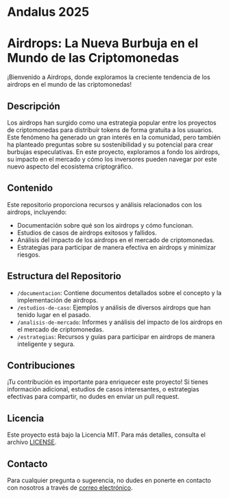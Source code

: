 # Andalus 2025

# Airdrops: La Nueva Burbuja en el Mundo de las Criptomonedas

¡Bienvenido a Airdrops, donde exploramos la creciente tendencia de los airdrops en el mundo de las criptomonedas!

## Descripción

Los airdrops han surgido como una estrategia popular entre los proyectos de criptomonedas para distribuir tokens de forma gratuita a los usuarios. Este fenómeno ha generado un gran interés en la comunidad, pero también ha planteado preguntas sobre su sostenibilidad y su potencial para crear burbujas especulativas. En este proyecto, exploramos a fondo los airdrops, su impacto en el mercado y cómo los inversores pueden navegar por este nuevo aspecto del ecosistema criptográfico.

## Contenido

Este repositorio proporciona recursos y análisis relacionados con los airdrops, incluyendo:

- Documentación sobre qué son los airdrops y cómo funcionan.
- Estudios de casos de airdrops exitosos y fallidos.
- Análisis del impacto de los airdrops en el mercado de criptomonedas.
- Estrategias para participar de manera efectiva en airdrops y minimizar riesgos.

## Estructura del Repositorio

- `/documentacion`: Contiene documentos detallados sobre el concepto y la implementación de airdrops.
- `/estudios-de-caso`: Ejemplos y análisis de diversos airdrops que han tenido lugar en el pasado.
- `/analisis-de-mercado`: Informes y análisis del impacto de los airdrops en el mercado de criptomonedas.
- `/estrategias`: Recursos y guías para participar en airdrops de manera inteligente y segura.

## Contribuciones

¡Tu contribución es importante para enriquecer este proyecto! Si tienes información adicional, estudios de casos interesantes, o estrategias efectivas para compartir, no dudes en enviar un pull request.

## Licencia

Este proyecto está bajo la Licencia MIT. Para más detalles, consulta el archivo [LICENSE](LICENSE).

## Contacto

Para cualquier pregunta o sugerencia, no dudes en ponerte en contacto con nosotros a través de [correo electrónico](oxalatoframing@gmail.com).
